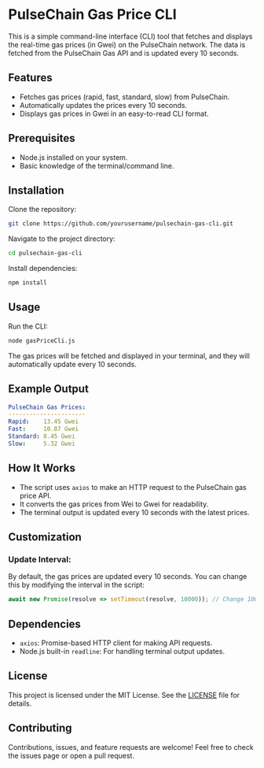 # PulseChain Gas Price CLI

This is a simple command-line interface (CLI) tool that fetches and displays the real-time gas prices (in Gwei) on the PulseChain network. The data is fetched from the PulseChain Gas API and is updated every 10 seconds.

## Features
- Fetches gas prices (rapid, fast, standard, slow) from PulseChain.
- Automatically updates the prices every 10 seconds.
- Displays gas prices in Gwei in an easy-to-read CLI format.

## Prerequisites
- Node.js installed on your system.
- Basic knowledge of the terminal/command line.

## Installation

Clone the repository:
```bash
git clone https://github.com/yourusername/pulsechain-gas-cli.git
```

Navigate to the project directory:
```bash
cd pulsechain-gas-cli
```

Install dependencies:
```bash
npm install
```

## Usage

Run the CLI:
```bash
node gasPriceCli.js
```

The gas prices will be fetched and displayed in your terminal, and they will automatically update every 10 seconds.

## Example Output
```yaml
PulseChain Gas Prices:
----------------------
Rapid:    13.45 Gwei
Fast:     10.87 Gwei
Standard: 8.45 Gwei
Slow:     5.32 Gwei
```

## How It Works
- The script uses `axios` to make an HTTP request to the PulseChain gas price API.
- It converts the gas prices from Wei to Gwei for readability.
- The terminal output is updated every 10 seconds with the latest prices.

## Customization

### Update Interval:
By default, the gas prices are updated every 10 seconds. You can change this by modifying the interval in the script:
```javascript
await new Promise(resolve => setTimeout(resolve, 10000)); // Change 10000 (10 seconds) to your desired interval
```

## Dependencies
- `axios`: Promise-based HTTP client for making API requests.
- Node.js built-in `readline`: For handling terminal output updates.

## License
This project is licensed under the MIT License. See the [LICENSE](LICENSE) file for details.

## Contributing
Contributions, issues, and feature requests are welcome! Feel free to check the issues page or open a pull request.
